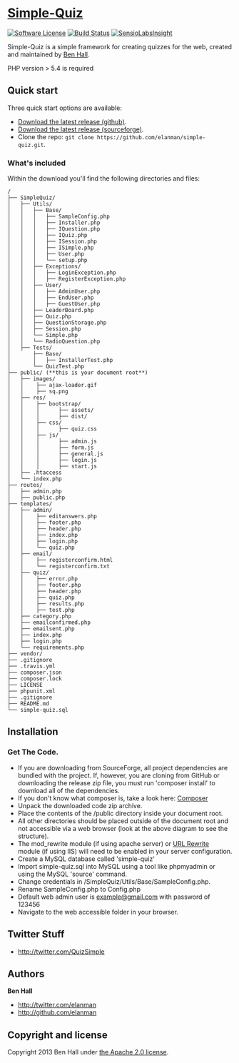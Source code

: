 # [Simple-Quiz](https://simplequiz.co.uk)
[![Software License](http://img.shields.io/badge/license-apache2-brightgreen.svg)](LICENSE)
[![Build Status](https://travis-ci.org/ElanMan/simple-quiz.png?branch=master)](https://travis-ci.org/ElanMan/simple-quiz)
[![SensioLabsInsight](https://insight.sensiolabs.com/projects/77dcca19-1dd0-4a47-86b7-1ac6142e1bbd/mini.png)](https://insight.sensiolabs.com/projects/77dcca19-1dd0-4a47-86b7-1ac6142e1bbd)

Simple-Quiz is a simple framework for creating quizzes for the web, created and maintained by [Ben Hall](http://twitter.com/elanman).

PHP version > 5.4 is required


## Quick start

Three quick start options are available:

* [Download the latest release (github)](https://github.com/elanman/simple-quiz/releases/latest).
* [Download the latest release (sourceforge)](https://sourceforge.net/projects/simple-quiz/).
* Clone the repo: `git clone https://github.com/elanman/simple-quiz.git`.


### What's included

Within the download you'll find the following directories and files:


    /
    ├── SimpleQuiz/
    │   ├── Utils/
    │   │   ├── Base/
    │   │   │   ├── SampleConfig.php
    │   │   │   ├── Installer.php
    │   │   │   ├── IQuestion.php    
    │   │   │   ├── IQuiz.php
    │   │   │   ├── ISession.php
    │   │   │   ├── ISimple.php
    │   │   │   ├── User.php
    │   │   │   └── setup.php
    │   │   ├── Exceptions/
    │   │   │   ├── LoginException.php        
    │   │   │   ├── RegisterException.php 
    │   │   ├── User/ 
    │   │   │   ├── AdminUser.php
    │   │   │   ├── EndUser.php
    │   │   │   ├── GuestUser.php                   
    │   │   ├── LeaderBoard.php
    │   │   ├── Quiz.php
    │   │   ├── QuestionStorage.php    
    │   │   ├── Session.php
    │   │   └── Simple.php
    │   │   └── RadioQuestion.php
    │   ├── Tests/
    │       ├── Base/      
    │       │   ├── InstallerTest.php
    │       └── QuizTest.php
    ├── public/ (**this is your document root**)
    │   ├── images/
    │   │    ├── ajax-loader.gif
    │   │    ├── sq.png   
    │   ├── res/
    │   │    ├── bootstrap/
    │   │    │      ├── assets/ 
    │   │    │      ├── dist/  
    │   │    ├── css/
    │   │    │      ├── quiz.css  
    │   │    ├── js/
    │   │    │      ├── admin.js
    │   │    │      ├── form.js 
    │   │    │      ├── general.js 
    │   │    │      ├── login.js
    │   │    │      ├── start.js                  
    │   ├── .htaccess
    │   └── index.php
    ├── routes/
    │   ├── admin.php
    │   ├── public.php        
    ├── templates/
    │   ├── admin/
    │   │    ├── editanswers.php
    │   │    ├── footer.php
    │   │    ├── header.php
    │   │    ├── index.php
    │   │    ├── login.php    
    │   │    └── quiz.php
    │   ├── email/
    │   │    ├── registerconfirm.html
    │   │    └── registerconfirm.txt     
    │   ├── quiz/
    │   │    ├── error.php    
    │   │    ├── footer.php  
    │   │    ├── header.php  
    │   │    ├── quiz.php  
    │   │    ├── results.php  
    │   │    ├── test.php                      
    │   ├── category.php 
    │   ├── emailconfirmed.php
    │   ├── emailsent.php    
    │   ├── index.php
    │   ├── login.php
    │   └── requirements.php                     
    ├── vendor/
    ├── .gitignore  
    ├── .travis.yml
    ├── composer.json
    ├── composer.lock
    ├── LICENSE
    ├── phpunit.xml
    ├── .gitignore
    ├── README.md
    └── simple-quiz.sql


## Installation

### Get The Code.
* If you are downloading from SourceForge, all project dependencies are bundled with the project.
If, however, you are cloning from GitHub or downloading the release zip file, you must run 'composer install' to 
 download all of the dependencies.
* If you don't know what composer is, take a look here: [Composer](https://getcomposer.org/)
* Unpack the downloaded code zip archive.
* Place the contents of the /public directory inside your document root.
* All other directories should be placed outside of the document root and not accessible via a web browser (look at the above diagram to see the structure).
* The mod_rewrite module (if using apache server) or [URL Rewrite](http://www.iis.net/downloads/microsoft/url-rewrite) module (if using IIS) will need to be enabled in 
your server configuration.
* Create a MySQL database called 'simple-quiz'
* Import simple-quiz.sql into MySQL using a tool like phpmyadmin or using the MySQL 'source' command.
* Change credentials in /SimpleQuiz/Utils/Base/SampleConfig.php.
* Rename SampleConfig.php to Config.php
* Default web admin user is example@gmail.com with password of 123456
* Navigate to the web accessible folder in your browser.

## Twitter Stuff
+ <http://twitter.com/QuizSimple>

## Authors

**Ben Hall**

+ <http://twitter.com/elanman>
+ <http://github.com/elanman>




## Copyright and license

Copyright 2013 Ben Hall under [the Apache 2.0 license](LICENSE).
